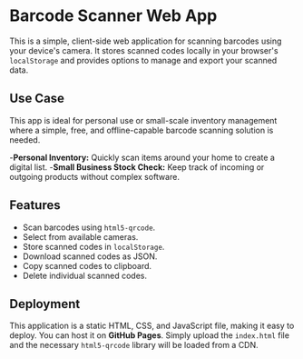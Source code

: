 # Barcode Scanner Web App

This is a simple, client-side web application for scanning barcodes using your device's camera. It stores scanned codes locally in your browser's `localStorage` and provides options to manage and export your scanned data.

## Use Case

This app is ideal for personal use or small-scale inventory management where a simple, free, and offline-capable barcode scanning solution is needed.

-**Personal Inventory:** Quickly scan items around your home to create a digital list.
-**Small Business Stock Check:** Keep track of incoming or outgoing products without complex software.


## Features

- Scan barcodes using `html5-qrcode`.
- Select from available cameras.
- Store scanned codes in `localStorage`.
- Download scanned codes as JSON.
- Copy scanned codes to clipboard.
- Delete individual scanned codes.

## Deployment

This application is a static HTML, CSS, and JavaScript file, making it easy to deploy. You can host it on **GitHub Pages**. Simply upload the `index.html` file and the necessary `html5-qrcode` library will be loaded from a CDN.
